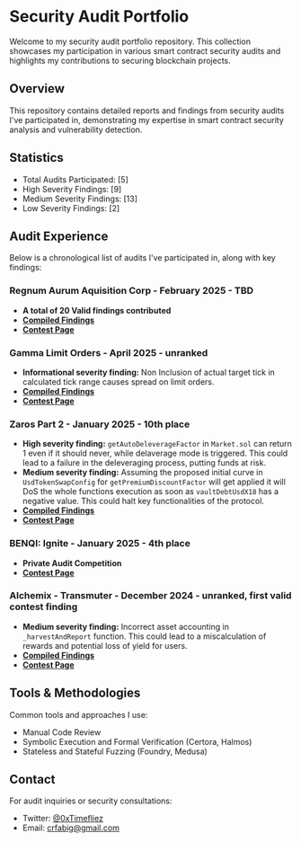 # Security Audit Portfolio

Welcome to my security audit portfolio repository. This collection showcases my participation in various smart contract security audits and highlights my contributions to securing blockchain projects.


## Overview

This repository contains detailed reports and findings from security audits I've participated in, demonstrating my expertise in smart contract security analysis and vulnerability detection.

## Statistics

- Total Audits Participated: [5]
- High Severity Findings: [9]
- Medium Severity Findings: [13]
- Low Severity Findings: [2]

## Audit Experience

Below is a chronological list of audits I've participated in, along with key findings:

### Regnum Aurum Aquisition Corp - February 2025 - TBD

- **A total of 20 Valid findings contributed**
- **[Compiled Findings](./RAAC/Raac-Core.md)**
- **[Contest Page](https://codehawks.cyfrin.io/c/2025-02-raac)**

### Gamma Limit Orders - April 2025 - unranked

- **Informational severity finding:** Non Inclusion of actual target tick in calculated tick range causes spread on limit orders.
- **[Compiled Findings](./Gamma-Limit-Orders/Gamma-Limit-Orders.md)**
- **[Contest Page](https://cantina.xyz/competitions/aaf79192-6ea7-4b1e-aed7-3d23212dd0f1)**

### Zaros Part 2 - January 2025 - 10th place

- **High severity finding:** `getAutoDeleverageFactor` in `Market.sol` can return 1 even if it should never, while delaverage mode is triggered. This could lead to a failure in the deleveraging process, putting funds at risk.
- **Medium severity finding:** Assuming the proposed initial curve in `UsdTokenSwapConfig` for `getPremiumDiscountFactor` will get applied it will DoS the whole functions execution as soon as `vaultDebtUsdX18` has a negative value. This could halt key functionalities of the protocol.
- **[Compiled Findings](./Zaros/Zaros-Part-2.md)**
- **[Contest Page](https://codehawks.cyfrin.io/c/2025-01-zaros-part-2/results)**

### BENQI: Ignite - January 2025 - 4th place

- **Private Audit Competition**
- **[Contest Page](https://codehawks.cyfrin.io/c/2025-01-benqi/results)**

### Alchemix - Transmuter - December 2024 - unranked, first valid contest finding

- **Medium severity finding:** Incorrect asset accounting in `_harvestAndReport` function. This could lead to a miscalculation of rewards and potential loss of yield for users.
- **[Compiled Findings](./Alchemix-Transmuter/Alchemix-Transmuter.md)**
- **[Contest Page](https://codehawks.cyfrin.io/c/2024-12-alchemix/results)**

## Tools & Methodologies

Common tools and approaches I use:
- Manual Code Review
- Symbolic Execution and Formal Verification (Certora, Halmos)
- Stateless and Stateful Fuzzing (Foundry, Medusa)

## Contact

For audit inquiries or security consultations:
- Twitter: [@0xTimefliez](https://x.com/0xTimefliez)
- Email: [crfabig@gmail.com](mailto:crfabig@gmail.com)


